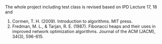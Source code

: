 The whole project including test class is revised based on IPD Lecture 17, 18 and 
1. Cormen, T. H. (2009). Introduction to algorithms. MIT press.
2. Fredman, M. L., & Tarjan, R. E. (1987). Fibonacci heaps and their uses in improved network optimization algorithms. Journal of the ACM (JACM), 34(3), 596-615.